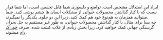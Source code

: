 ایراد این استدلال مشخص است. تواضع و دلسوزی شما قابل تحسین است، اما شما قرار نیست که با کنار گذاشتن محصولات حیوانی از مشکلات انسان ها چشم پوشی کنید. شما میتوانید همزمان به هم‌نوع خود هم کمک کنید، زیرا این دو جلوی یکدیگر را نمیگیرند.  
چه بسا برای مثال، با کنار گذاشتن محصولات حیوانی، به طور غیر مستقیم به حل بحران گرسنگی جهانی کمک خواهید کرد. زیرا بخش زیادی از غلات کشت شده، صرف [خوراک دام] میشوند.

[خوراک دام]: https://bitesizevegan.org/can-veganism-solve-world-hunger
